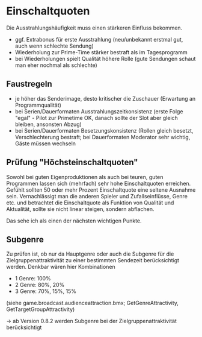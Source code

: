 # Einschaltquoten

Die Ausstrahlungshäufigkeit muss einen stärkeren Einfluss bekommen.

* ggf. Extrabonus für erste Ausstrahlung (neu/unbekannt erstmal gut, auch wenn schlechte Sendung)
* Wiederholung zur Prime-Time stärker bestraft als im Tagesprogramm
* bei Wiederholungen spielt Qualität höhere Rolle (gute Sendungen schaut man eher nochmal als schlechte)

## Faustregeln

* je höher das Senderimage, desto kritischer die Zuschauer (Erwartung an Programmqualität)
* bei Serien/Dauerformaten Ausstrahlungszeitkonsistenz (erste Folge "egal" - Pilot zur Primetime OK, danach sollte der Slot aber gleich bleiben, ansonsten Abzug)
* bei Serien/Dauerformaten Besetzungskonsistenz (Rollen gleich besetzt, Verschlechterung bestraft; bei Dauerformaten Moderator sehr wichtig, Gäste müssen wechseln

## Prüfung "Höchsteinschaltquoten"

Sowohl bei guten Eigenproduktionen als auch bei teuren, guten Programmen lassen sich (mehrfach) sehr hohe Einschaltquoten erreichen.
Gefühlt sollten 50 oder mehr Prozent Einschaltquote eine seltene Ausnahme sein.
Vernachlässigt man die anderen Spieler und Zufallseinflüsse, Genre etc. und betrachtet die Einschaltquote als Funktion von Qualität und Aktualität, sollte sie nicht linear steigen, sondern abflachen.

Das sehe ich als einen der nächsten wichtigen Punkte.

## Subgenre

Zu prüfen ist, ob nur da Hauptgenre oder auch die Subgenre für die Zielgruppenattraktivität zu einer bestimmten Sendezeit berücksichtigt werden.
Denkbar wären hier Kombinationen

* 1 Genre: 100%
* 2 Genre: 80%, 20%
* 3 Genre: 70%, 15%, 15%

(siehe game.broadcast.audienceattraction.bmx; GetGenreAttractivity, GetTargetGroupAttractivity)

-> ab Version 0.8.2 werden Subgenre bei der Zielgruppenattraktivität berücksichtigt
